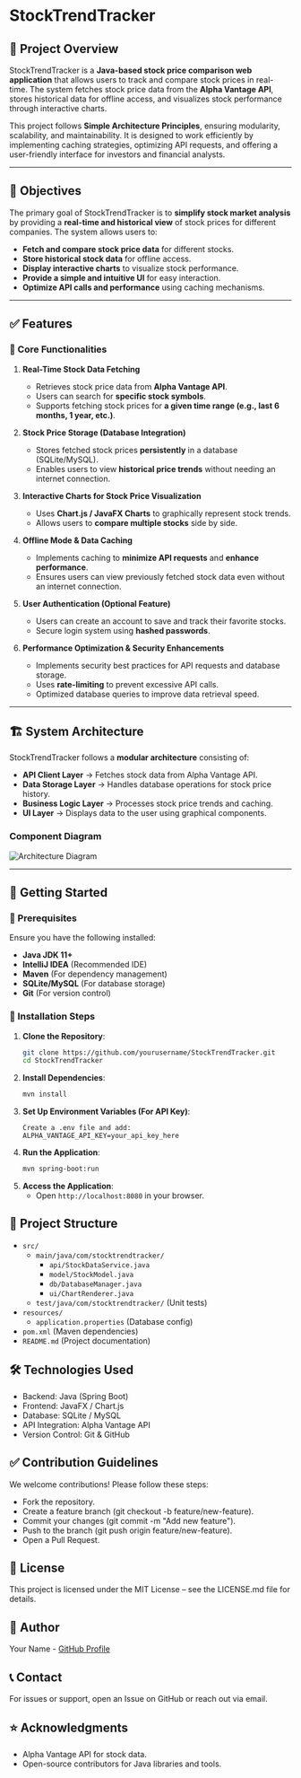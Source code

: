 
# StockTrendTracker

## 📌 Project Overview
StockTrendTracker is a **Java-based stock price comparison web application** that allows users to track and compare stock prices in real-time. The system fetches stock price data from the **Alpha Vantage API**, stores historical data for offline access, and visualizes stock performance through interactive charts.

This project follows **Simple Architecture Principles**, ensuring modularity, scalability, and maintainability. It is designed to work efficiently by implementing caching strategies, optimizing API requests, and offering a user-friendly interface for investors and financial analysts.

---

## 🎯 Objectives
The primary goal of StockTrendTracker is to **simplify stock market analysis** by providing a **real-time and historical view** of stock prices for different companies. The system allows users to:
- **Fetch and compare stock price data** for different stocks.
- **Store historical stock data** for offline access.
- **Display interactive charts** to visualize stock performance.
- **Provide a simple and intuitive UI** for easy interaction.
- **Optimize API calls and performance** using caching mechanisms.

---

## ✅ Features
### 🔹 Core Functionalities
1. **Real-Time Stock Data Fetching**
   - Retrieves stock price data from **Alpha Vantage API**.
   - Users can search for **specific stock symbols**.
   - Supports fetching stock prices for **a given time range (e.g., last 6 months, 1 year, etc.)**.

2. **Stock Price Storage (Database Integration)**
   - Stores fetched stock prices **persistently** in a database (SQLite/MySQL).
   - Enables users to view **historical price trends** without needing an internet connection.

3. **Interactive Charts for Stock Price Visualization**
   - Uses **Chart.js / JavaFX Charts** to graphically represent stock trends.
   - Allows users to **compare multiple stocks** side by side.

4. **Offline Mode & Data Caching**
   - Implements caching to **minimize API requests** and **enhance performance**.
   - Ensures users can view previously fetched stock data even without an internet connection.

5. **User Authentication (Optional Feature)**
   - Users can create an account to save and track their favorite stocks.
   - Secure login system using **hashed passwords**.

6. **Performance Optimization & Security Enhancements**
   - Implements security best practices for API requests and database storage.
   - Uses **rate-limiting** to prevent excessive API calls.
   - Optimized database queries to improve data retrieval speed.

---

## 🏗️ System Architecture
StockTrendTracker follows a **modular architecture** consisting of:
- **API Client Layer** → Fetches stock data from Alpha Vantage API.
- **Data Storage Layer** → Handles database operations for stock price history.
- **Business Logic Layer** → Processes stock price trends and caching.
- **UI Layer** → Displays data to the user using graphical components.

### **Component Diagram**
![Architecture Diagram](architecture_diagram.png)

---

## 🚀 Getting Started

### 🔹 Prerequisites
Ensure you have the following installed:
- **Java JDK 11+**
- **IntelliJ IDEA** (Recommended IDE)
- **Maven** (For dependency management)
- **SQLite/MySQL** (For database storage)
- **Git** (For version control)

### 🔹 Installation Steps
1. **Clone the Repository**:
   ```bash
   git clone https://github.com/yourusername/StockTrendTracker.git
   cd StockTrendTracker
   ```
2. **Install Dependencies**:
   ```bash
   mvn install
   ```
3. **Set Up Environment Variables (For API Key)**:
   ```
   Create a .env file and add:
   ALPHA_VANTAGE_API_KEY=your_api_key_here
   ```
4. **Run the Application**:
   ```bash
   mvn spring-boot:run
   ```
5. **Access the Application**:
   - Open `http://localhost:8080` in your browser.

## 📂 Project Structure
- `src/`
  - `main/java/com/stocktrendtracker/`
    - `api/StockDataService.java`
    - `model/StockModel.java`
    - `db/DatabaseManager.java`
    - `ui/ChartRenderer.java`
  - `test/java/com/stocktrendtracker/` (Unit tests)
- `resources/`
  - `application.properties` (Database config)
- `pom.xml` (Maven dependencies)
- `README.md` (Project documentation)

## 🛠️ Technologies Used
- Backend: Java (Spring Boot)
- Frontend: JavaFX / Chart.js
- Database: SQLite / MySQL
- API Integration: Alpha Vantage API
- Version Control: Git & GitHub

## ✅ Contribution Guidelines
We welcome contributions! Please follow these steps:
- Fork the repository.
- Create a feature branch (git checkout -b feature/new-feature).
- Commit your changes (git commit -m "Add new feature").
- Push to the branch (git push origin feature/new-feature).
- Open a Pull Request.

## 📄 License
This project is licensed under the MIT License – see the LICENSE.md file for details.

## 👤 Author
Your Name - [GitHub Profile](https://github.com/yourusername)

## 📞 Contact
For issues or support, open an Issue on GitHub or reach out via email.

## ⭐ Acknowledgments
- Alpha Vantage API for stock data.
- Open-source contributors for Java libraries and tools.
